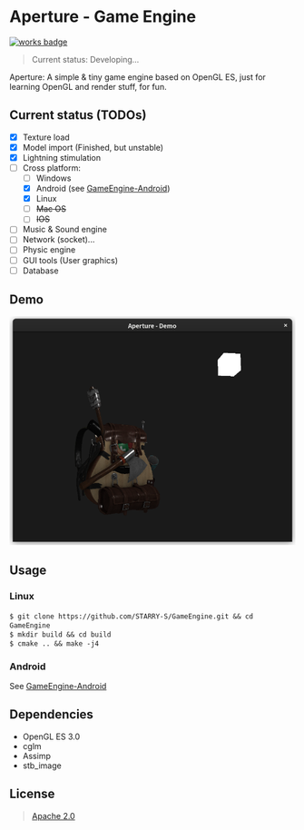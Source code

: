 Aperture - Game Engine
====

[![works badge](https://cdn.jsdelivr.net/gh/nikku/works-on-my-machine@v0.2.0/badge.svg)](https://github.com/nikku/works-on-my-machine)

> Current status: Developing...

Aperture: A simple & tiny game engine based on OpenGL ES,
just for learning OpenGL and render stuff, for fun.

Current status (TODOs)
----

- [x] Texture load
- [x] Model import  (Finished, but unstable)
- [x] Lightning stimulation
- [ ] Cross platform:
    - [ ] Windows
    - [x] Android (see [GameEngine-Android](https://github.com/STARRY-S/GameEngine-Android))
    - [x] Linux
    - [ ] ~~Mac OS~~
    - [ ] ~~IOS~~
- [ ] Music & Sound engine
- [ ] Network (socket)...
- [ ] Physic engine
- [ ] GUI tools (User graphics)
- [ ] Database

Demo
----

![](images/demo.png)

Usage
----

### Linux

```
$ git clone https://github.com/STARRY-S/GameEngine.git && cd GameEngine
$ mkdir build && cd build
$ cmake .. && make -j4
```

### Android

See [GameEngine-Android](https://github.com/STARRY-S/GameEngine-Android)

Dependencies
----

- OpenGL ES 3.0
- cglm
- Assimp
- stb_image

License
----

> [Apache 2.0](LICENSE)